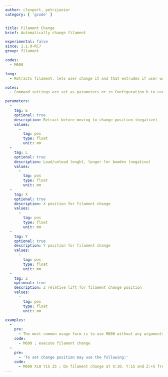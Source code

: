 ```yaml
---
author: clexpert, petrzjunior
category: [ 'gcode' ]


title: Filament Change
brief: Automatically change filament

experimental: false
since: 1.1.0-RC7
group: filament

codes:
  - M600

long:
  - Retracts filament, lets user change it and that extrudes if user wants to. 

notes:
  - Command settings are set as parameters or in Configuration.h to use with LCD

parameters:
  -
    tag: E
    optional: true
    description: Retract before moving to change position (negative)
    values:
      -
        tag: pos
        type: float
        unit: mm
  -
    tag: L
    optional: true
    description: Load/unload lenght, longer for bowden (negative)
    values:
      -
        tag: pos
        type: float
        unit: mm
  -
    tag: X
    optional: true
    description: X position for filament change
    values:
      -
        tag: pos
        type: float
        unit: mm
  -
    tag: Y
    optional: true
    description: Y position for filament change
    values:
      -
        tag: pos
        type: float
        unit: mm
  -
    tag: Z
    optional: true
    description: Z relative lift for filament change position
    values:
      -
        tag: pos
        type: float
        unit: mm

examples:
  -
    pre:
      - The most common usage form is to use M600 without any arguments as it will follow the definitions set at compile time on the Configuration.h file.
    code:
      - M600 ; execute filament change
  -
    pre:
      - 'To set change position may use the following:'
    code:
      - M600 X10 Y15 Z5 ; Do filament change at X:10, Y:15 and Z:+5 from current
---
```

